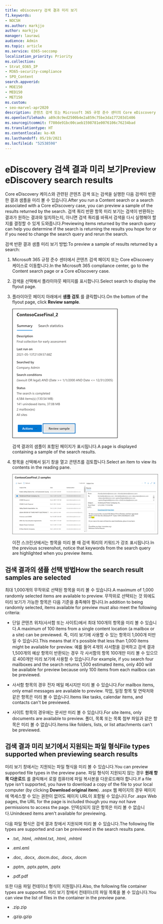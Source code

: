 ```yaml
---
title: eDiscovery 검색 결과 미리 보기
f1.keywords:
- NOCSH
ms.author: markjjo
author: markjjo
manager: laurawi
audience: Admin
ms.topic: article
ms.service: O365-seccomp
localization_priority: Priority
ms.collection:
- Strat_O365_IP
- M365-security-compliance
- SPO_Content
search.appverid:
- MOE150
- MED150
- MET150
ms.custom:
- seo-marvel-apr2020
description: 콘텐츠 검색 또는 Microsoft 365 규정 준수 센터의 Core eDiscovery 검색에서 반환한 결과 샘플 미리 보기.
ms.openlocfilehash: a89c8c9ed2500b4e2a859c75be3da177203d1406
ms.sourcegitcommit: f780de91bc00caeb1598781e0076106c76234bad
ms.translationtype: HT
ms.contentlocale: ko-KR
ms.lasthandoff: 05/19/2021
ms.locfileid: "52538598"
---
```

# <a name="preview-ediscovery-search-results"></a><span data-ttu-id="dd84e-103">eDiscovery 검색 결과 미리 보기</span><span class="sxs-lookup"><span data-stu-id="dd84e-103">Preview eDiscovery search results</span></span>

<span data-ttu-id="dd84e-104">Core eDiscovery 케이스와 관련된 콘텐츠 검색 또는 검색을 실행한 다음 검색이 반환한 결과 샘플을 미리 볼 수 있습니다.</span><span class="sxs-lookup"><span data-stu-id="dd84e-104">After you run a Content search or a search associated with a Core eDiscovery case, you can preview a sample of the results returned by the search.</span></span> <span data-ttu-id="dd84e-105">검색 쿼리 반환 항목 미리 보기는 검색이 반환하는 결과가 원하는 결과와 일치하는지, 아니면 검색 쿼리를 바꿔서 검색을 다시 실행해야 할지를 결정할 수 있게 도와줍니다.</span><span class="sxs-lookup"><span data-stu-id="dd84e-105">Previewing items returned by the search query can help you determine if the search is returning the results you hope for or if you need to change the search query and rerun the search.</span></span>

<span data-ttu-id="dd84e-106">검색 반환 결과 샘플 미리 보기 방법:</span><span class="sxs-lookup"><span data-stu-id="dd84e-106">To preview a sample of results returned by a search:</span></span>

1. <span data-ttu-id="dd84e-107">Microsoft 365 규정 준수 센터에서 콘텐츠 검색 페이지 또는 Core eDiscovery 케이스로 이동합니다.</span><span class="sxs-lookup"><span data-stu-id="dd84e-107">In the Microsoft 365 compliance center, go to the Content search page or a Core eDiscovery case.</span></span>

2. <span data-ttu-id="dd84e-108">검색을 선택해서 플라이아웃 페이지를 표시합니다.</span><span class="sxs-lookup"><span data-stu-id="dd84e-108">Select search to display the flyout page.</span></span>

3. <span data-ttu-id="dd84e-109">플라이아웃 페이지 아래에서 **샘플 검토** 를 클릭합니다.</span><span class="sxs-lookup"><span data-stu-id="dd84e-109">On the bottom of the flyout page, click **Review sample**.</span></span>

   ![결과를 미리 보려면 플라이아웃 페이지에서 샘플 검토를 클릭합니다.](../media/PreviewSearchResults1.png)

   <span data-ttu-id="dd84e-111">검색 결과의 샘플이 포함된 페이지가 표시됩니다.</span><span class="sxs-lookup"><span data-stu-id="dd84e-111">A page is displayed containing a sample of the search results.</span></span>

4. <span data-ttu-id="dd84e-112">항목을 선택해서 읽기 창을 열고 콘텐츠를 검토합니다.</span><span class="sxs-lookup"><span data-stu-id="dd84e-112">Select an item to view its contents in the reading pane.</span></span>

   ![읽기 창에서 항목 미리 보기](../media/PreviewSearchResults2.png)

   <span data-ttu-id="dd84e-114">이전 스크린샷에서는 항목을 미리 볼 때 검색 쿼리의 키워드가 강조 표시됩니다.</span><span class="sxs-lookup"><span data-stu-id="dd84e-114">In the previous screenshot, notice that keywords from the search query are highlighted when you preview items.</span></span>

## <a name="how-the-search-result-samples-are-selected"></a><span data-ttu-id="dd84e-115">검색 결과의 샘플 선택 방법</span><span class="sxs-lookup"><span data-stu-id="dd84e-115">How the search result samples are selected</span></span>

<span data-ttu-id="dd84e-116">최대 1,000개의 무작위로 선택된 항목을 미리 볼 수 있습니다.</span><span class="sxs-lookup"><span data-stu-id="dd84e-116">A maximum of 1,000 randomly selected items are available to preview.</span></span> <span data-ttu-id="dd84e-117">무작위로 선택되는 것 외에도 미리 보기가 가능한 항목은 다음 기준을 충족해야 합니다.</span><span class="sxs-lookup"><span data-stu-id="dd84e-117">In addition to being randomly selected, items available for preview must also meet the following criteria:</span></span>

- <span data-ttu-id="dd84e-118">단일 콘텐츠 위치(사서함 또는 사이트)에서 최대 100개의 항목을 미리 볼 수 있습니다.</span><span class="sxs-lookup"><span data-stu-id="dd84e-118">A maximum of 100 items from a single content location (a mailbox or a site) can be previewed.</span></span> <span data-ttu-id="dd84e-119">즉, 미리 보기에 사용할 수 있는 항목이 1,000개 미만일 수 있습니다.</span><span class="sxs-lookup"><span data-stu-id="dd84e-119">This means that it's possible that less than 1,000 items might be available for preview.</span></span> <span data-ttu-id="dd84e-120">예를 들어 4개의 사서함을 검색하고 검색 결과 1,500개의 예상 항목이 반환되는 경우 각 사서함의 항목 100개만 미리 볼 수 있으므로 400개만 미리 보기에 사용할 수 있습니다.</span><span class="sxs-lookup"><span data-stu-id="dd84e-120">For example, if you search four mailboxes and the search returns 1,500 estimated items, only 400 will be available for preview because only 100 items from each mailbox can be previewed.</span></span>

- <span data-ttu-id="dd84e-121">사서함 항목의 경우 전자 메일 메시지만 미리 볼 수 있습니다.</span><span class="sxs-lookup"><span data-stu-id="dd84e-121">For mailbox items, only email messages are available to preview.</span></span> <span data-ttu-id="dd84e-122">작업, 일정 항목 및 연락처와 같은 항목은 미리 볼 수 없습니다.</span><span class="sxs-lookup"><span data-stu-id="dd84e-122">Items like tasks, calendar items, and contacts can't be previewed.</span></span>

- <span data-ttu-id="dd84e-123">사이트 항목의 경우에는 문서만 미리 볼 수 있습니다.</span><span class="sxs-lookup"><span data-stu-id="dd84e-123">For site items, only documents are available to preview.</span></span> <span data-ttu-id="dd84e-124">폴더, 목록 또는 목록 첨부 파일과 같은 항목은 미리 볼 수 없습니다.</span><span class="sxs-lookup"><span data-stu-id="dd84e-124">Items like folders, lists, or list attachments can't be previewed.</span></span>

## <a name="file-types-supported-when-previewing-search-results"></a><span data-ttu-id="dd84e-125">검색 결과 미리 보기에서 지원되는 파일 형식</span><span class="sxs-lookup"><span data-stu-id="dd84e-125">File types supported when previewing search results</span></span>

<span data-ttu-id="dd84e-126">미리 보기 창에서는 지원되는 파일 형식을 미리 볼 수 있습니다.</span><span class="sxs-lookup"><span data-stu-id="dd84e-126">You can preview supported file types in the preview pane.</span></span> <span data-ttu-id="dd84e-127">파일 형식이 지원되지 않는 경우 **원래 항목 다운로드** 를 클릭해서 로컬 컴퓨터에 파일 복사본을 다운로드해야 합니다.</span><span class="sxs-lookup"><span data-stu-id="dd84e-127">If a file type isn't supported, you have to download a copy of the file to your local computer (by clicking **Download original item**).</span></span> <span data-ttu-id="dd84e-128">.aspx 웹 페이지의 경우 페이지에 액세스할 수 있는 권한이 없어도 페이지 URL이 포함될 수 있습니다.</span><span class="sxs-lookup"><span data-stu-id="dd84e-128">For .aspx Web pages, the URL for the page is included though you may not have permissions to access the page.</span></span> <span data-ttu-id="dd84e-129">인덱싱되지 않은 항목은 미리 볼 수 없습니다.</span><span class="sxs-lookup"><span data-stu-id="dd84e-129">Unindexed items aren't available for previewing.</span></span>

<span data-ttu-id="dd84e-130">다음 파일 형식은 검색 결과 창에서 지원되며 미리 볼 수 있습니다.</span><span class="sxs-lookup"><span data-stu-id="dd84e-130">The following file types are supported and can be previewed in the search results pane.</span></span>
  
- <span data-ttu-id="dd84e-131">.txt, .html, .mhtml</span><span class="sxs-lookup"><span data-stu-id="dd84e-131">.txt, .html, .mhtml</span></span>

- <span data-ttu-id="dd84e-132">.eml</span><span class="sxs-lookup"><span data-stu-id="dd84e-132">.eml</span></span>

- <span data-ttu-id="dd84e-133">.doc, .docx, .docm</span><span class="sxs-lookup"><span data-stu-id="dd84e-133">.doc, .docx, .docm</span></span>

- <span data-ttu-id="dd84e-134">.pptm, .pptx</span><span class="sxs-lookup"><span data-stu-id="dd84e-134">.pptm, .pptx</span></span>

- <span data-ttu-id="dd84e-135">.pdf</span><span class="sxs-lookup"><span data-stu-id="dd84e-135">.pdf</span></span>

<span data-ttu-id="dd84e-136">또한 다음 파일 컨테이너 형식이 지원됩니다.</span><span class="sxs-lookup"><span data-stu-id="dd84e-136">Also, the following file container types are supported.</span></span> <span data-ttu-id="dd84e-137">미리 보기 창에서 컨테이너의 파일 목록을 볼 수 있습니다.</span><span class="sxs-lookup"><span data-stu-id="dd84e-137">You can view the list of files in the container in the preview pane.</span></span>
  
- <span data-ttu-id="dd84e-138">.zip</span><span class="sxs-lookup"><span data-stu-id="dd84e-138">.zip</span></span>

- <span data-ttu-id="dd84e-139">.gzip</span><span class="sxs-lookup"><span data-stu-id="dd84e-139">.gzip</span></span>